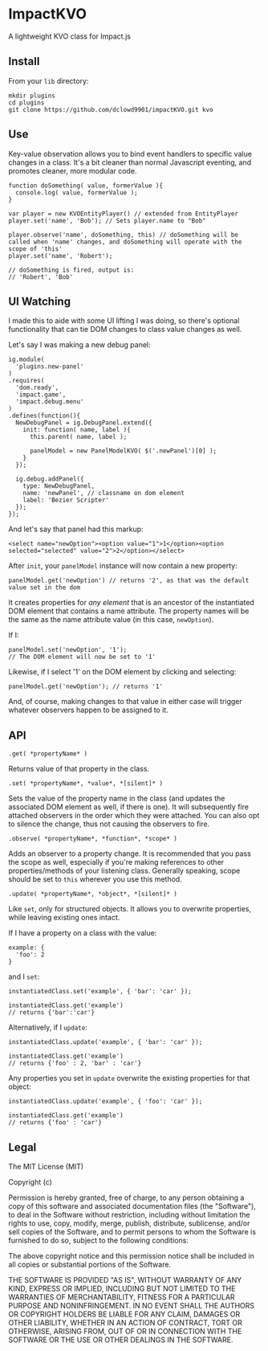 # ImpactKVO

A lightweight KVO class for Impact.js

## Install

From your `lib` directory:
    
    mkdir plugins
    cd plugins
    git clone https://github.com/dclowd9901/impactKVO.git kvo

## Use

Key-value observation allows you to bind event handlers to specific value changes in a class. It's a bit cleaner than normal Javascript eventing, and promotes cleaner, more modular code.

    function doSomething( value, formerValue ){
      console.log( value, formerValue );
    }

    var player = new KVOEntityPlayer() // extended from EntityPlayer
    player.set('name', 'Bob'); // Sets player.name to "Bob"

    player.observe('name', doSomething, this) // doSomething will be called when 'name' changes, and doSomething will operate with the scope of 'this'
    player.set('name', 'Robert');

    // doSomething is fired, output is:
    // 'Robert', 'Bob'

## UI Watching

I made this to aide with some UI lifting I was doing, so there's optional functionality that can tie DOM changes to class value changes as well.

Let's say I was making a new debug panel:

    ig.module(
      'plugins.new-panel'
    )
    .requires(
      'dom.ready',
      'impact.game',
      'impact.debug.menu'
    )
    .defines(function(){
      NewDebugPanel = ig.DebugPanel.extend({
        init: function( name, label ){
          this.parent( name, label );

          panelModel = new PanelModelKVO( $('.newPanel')[0] );
        }
      });

      ig.debug.addPanel({
        type: NewDebugPanel,
        name: 'newPanel', // classname on dom element
        label: 'Bezier Scripter'
      });
    });

And let's say that panel had this markup:

    <select name="newOption"><option value="1">1</option><option selected="selected" value="2">2</option></select>

After `init`, your `panelModel` instance will now contain a new property:

    panelModel.get('newOption') // returns '2', as that was the default value set in the dom

It creates properties for *any element* that is an ancestor of the instantiated DOM element that contains a name attribute. The property names will be the same as the name attribute value (in this case, `newOption`).

If I:
  
    panelModel.set('newOption', '1');
    // The DOM element will now be set to '1'

Likewise, if I select '1' on the DOM element by clicking and selecting:

    panelModel.get('newOption'); // returns '1'

And, of course, making changes to that value in either case will trigger whatever observers happen to be assigned to it.

## API

`.get( *propertyName* )`

Returns value of that property in the class.

`.set( *propertyName*, *value*, *[silent]* )`

Sets the value of the property name in the class (and updates the associated DOM element as well, if there is one). It will subsequently fire attached observers in the order which they were attached. You can also opt to silence the change, thus not causing the observers to fire. 

`.observe( *propertyName*, *function*, *scope* )`

Adds an observer to a property change. It is recommended that you pass the scope as well, especially if you're making references to other properties/methods of your listening class. Generally speaking, scope should be set to `this` wherever you use this method.

`.update( *propertyName*, *object*, *[silent]* )`

Like `set`, only for structured objects. It allows you to overwrite properties, while leaving existing ones intact.

If I have a property on a class with the value:

    example: {
      'foo': 2
    }

and I `set`:
    
    instantiatedClass.set('example', { 'bar': 'car' });
 
    instantiatedClass.get('example')
    // returns {'bar':'car'}

Alternatively, if I `update`:

    instantiatedClass.update('example', { 'bar': 'car' });
 
    instantiatedClass.get('example')
    // returns {'foo' : 2, 'bar' : 'car'}

Any properties you set in `update` overwrite the existing properties for that object:

    instantiatedClass.update('example', { 'foo': 'car' });
 
    instantiatedClass.get('example')
    // returns {'foo' : 'car'}

## Legal

The MIT License (MIT)

Copyright (c) <year> <copyright holders>

Permission is hereby granted, free of charge, to any person obtaining a copy
of this software and associated documentation files (the "Software"), to deal
in the Software without restriction, including without limitation the rights
to use, copy, modify, merge, publish, distribute, sublicense, and/or sell
copies of the Software, and to permit persons to whom the Software is
furnished to do so, subject to the following conditions:

The above copyright notice and this permission notice shall be included in
all copies or substantial portions of the Software.

THE SOFTWARE IS PROVIDED "AS IS", WITHOUT WARRANTY OF ANY KIND, EXPRESS OR
IMPLIED, INCLUDING BUT NOT LIMITED TO THE WARRANTIES OF MERCHANTABILITY,
FITNESS FOR A PARTICULAR PURPOSE AND NONINFRINGEMENT. IN NO EVENT SHALL THE
AUTHORS OR COPYRIGHT HOLDERS BE LIABLE FOR ANY CLAIM, DAMAGES OR OTHER
LIABILITY, WHETHER IN AN ACTION OF CONTRACT, TORT OR OTHERWISE, ARISING FROM,
OUT OF OR IN CONNECTION WITH THE SOFTWARE OR THE USE OR OTHER DEALINGS IN
THE SOFTWARE.